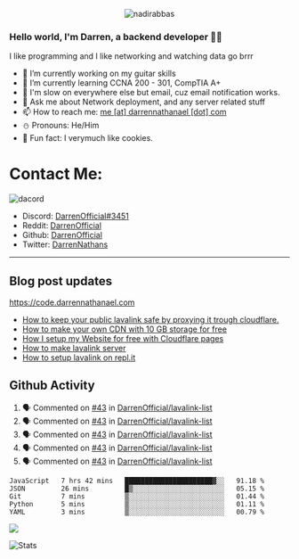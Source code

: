 <p align="center"> <img src="https://komarev.com/ghpvc/?username=DarrenOfficial&label=Profile%20views&color=0e75b6&style=flat" alt="nadirabbas" /> </p>

### Hello world, I'm Darren, a backend developer 👨‍💻
I like programming and I like networking and watching data go brrr



- 🔭 I’m currently working on my guitar skills
- 🌴 I’m currently learning CCNA 200 - 301, CompTIA A+ 
- 🚀 I'm slow on everywhere else but email, cuz email notification works.
- 💬 Ask me about Network deployment, and any server related stuff 
- 📫 How to reach me: [me [at] darrennathanael [dot] com](mailto:me@darrennathanael.com) 
- ⛄️ Pronouns: He/Him 
- 🍪 Fun fact: I verymuch like cookies. 


# Contact Me:

![dacord](https://discord.c99.nl/widget/theme-4/508296903960821771.png)

- Discord: [DarrenOfficial#3451](https://discord.com/users/508296903960821771)
- Reddit: [DarrenOfficial](https://reddit.com/u/DarrenOfficiallol)
- Github: [DarrenOfficial](https://github.com/DarrenOfficial)
- Twitter: [DarrenNathans](https://twitter.com/DarrenNathans)


---
## Blog post updates
https://code.darrennathanael.com
<!-- BLOG-POST-LIST:START -->
- [How to keep your public lavalink safe by proxying it trough cloudflare.](https://code.darrennathanael.com/how-to-keep-your-public-lavalink-safe-by-proxying-it-trough-cloudflare)
- [How to make your own CDN with 10 GB storage for free](https://code.darrennathanael.com/how-to-make-your-own-cdn-with-10-gb-storage-for-free)
- [How I setup my Website for free with Cloudflare pages](https://code.darrennathanael.com/how-i-setup-my-website-for-free-with-cloudflare-pages)
- [How to make lavalink server](https://code.darrennathanael.com/how-to-lavalink)
- [How to setup lavalink on repl.it](https://code.darrennathanael.com/how-to-setup-lavalink-on-replit)
<!-- BLOG-POST-LIST:END -->


## Github Activity
<!--START_SECTION:activity-->
1. 🗣 Commented on [#43](https://github.com/DarrenOfficial/lavalink-list/issues/43) in [DarrenOfficial/lavalink-list](https://github.com/DarrenOfficial/lavalink-list)
2. 🗣 Commented on [#43](https://github.com/DarrenOfficial/lavalink-list/issues/43) in [DarrenOfficial/lavalink-list](https://github.com/DarrenOfficial/lavalink-list)
3. 🗣 Commented on [#43](https://github.com/DarrenOfficial/lavalink-list/issues/43) in [DarrenOfficial/lavalink-list](https://github.com/DarrenOfficial/lavalink-list)
4. 🗣 Commented on [#43](https://github.com/DarrenOfficial/lavalink-list/issues/43) in [DarrenOfficial/lavalink-list](https://github.com/DarrenOfficial/lavalink-list)
5. 🗣 Commented on [#43](https://github.com/DarrenOfficial/lavalink-list/issues/43) in [DarrenOfficial/lavalink-list](https://github.com/DarrenOfficial/lavalink-list)
<!--END_SECTION:activity-->


<!--START_SECTION:waka-->
```text
JavaScript   7 hrs 42 mins   ██████████████████████▓░░   91.18 % 
JSON         26 mins         █▒░░░░░░░░░░░░░░░░░░░░░░░   05.15 % 
Git          7 mins          ▒░░░░░░░░░░░░░░░░░░░░░░░░   01.44 % 
Python       5 mins          ▒░░░░░░░░░░░░░░░░░░░░░░░░   01.11 % 
YAML         3 mins          ▒░░░░░░░░░░░░░░░░░░░░░░░░   00.79 % 
```
<!--END_SECTION:waka-->

<img src="https://activity-graph.herokuapp.com/graph?username=DarrenOfficial&bg_color=202020&color=ffffff&line=4f8cc9&point=ffffff&area=true&hide_border=true"/>

![Stats](https://github-readme-stats.vercel.app/api?username=DarrenOfficial&layout=compact&hide_border=true&hide_title=true&count_private=true&include_all_commits=true&show_icons=true&bg_color=00000000&text_color=c3c6ce&icon_color=4e64f7)

